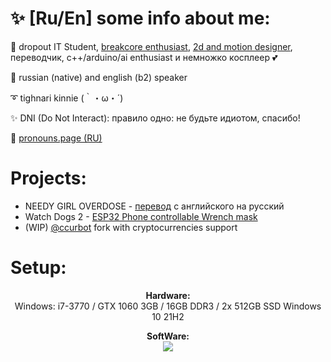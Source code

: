 # ✨ [Ru/En] some info about me:

🌾 dropout IT Student, [breakcore enthusiast](bnzmusic.t.me), [2d and motion designer](bnzdesign.t.me), переводчик, c++/arduino/ai enthusiast и немножко косплеер 💕

🔵 russian (native) and english (b2) speaker

➰ tighnari kinnie (｀・ω・´)

✨ DNI (Do Not Interact): правило одно: не будьте идиотом, спасибо!

💙 [pronouns.page (RU)](https://ru.pronouns.page/@benzoganger)

# Projects:
- NEEDY GIRL OVERDOSE - [перевод](https://steamcommunity.com/sharedfiles/filedetails/?id=2732334668) с английского на русский
- Watch Dogs 2 - [ESP32 Phone controllable Wrench mask](https://github.com/benzoganger/wrenchmask_esp32)
- (WIP) [@ccurbot](https://github.com/Allnorm/Ccurbot) fork with cryptocurrencies support 

# Setup:
<p align="center"><b>Hardware:</b> 
  <br>Windows: i7-3770 / GTX 1060 3GB / 16GB DDR3 / 2x 512GB SSD Windows 10 21H2</p>

<p align="center">
    <b>SoftWare:</b><br>
        <img src="https://skillicons.dev/icons?i=visualstudio,figma,ps,ableton"/>
    <br>
